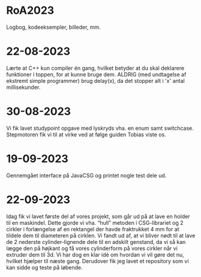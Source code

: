 # RoA2023
Logbog, kodeeksempler, billeder, mm.

# 22-08-2023
Lærte at C++ kun compiler én gang, hvilket betyder at du skal deklarere funktioner i toppen, for at kunne bruge dem.
ALDRIG (med undtagelse af ekstremt simple programmer) brug delay(x), da det stopper alt i 'x' antal millisekunder.

# 30-08-2023
Vi fik lavet studypoint opgave med lyskryds vha. en enum samt switchcase. Stepmotoren fik vi til at virke ved at følge guiden Tobias viste os.


# 19-09-2023
Gennemgået interface på JavaCSG og printet nogle test dele ud.

# 22-09-2023
Idag fik vi lavet første del af vores projekt, som går ud på at lave en holder til en maskindel. Dette gjorde vi vha. “hull” metoden i CSG-librariet og 2 cirkler i forlængelse af en rektangel der havde fraktrukket 4 mm for at tildele dem til diameteren på cirklen. Vi fandt ud af, at vi bliver nødt til at lave de 2 nederste cylinder-lignende dele til en adskilt genstand, da vi så kan lægge den på højkant og få vores cylinderform på vores cirkler når vi extruder dem til 3d. Vi har dog en klar idé om hvordan vi vil gøre det nu, hvilket hjælper til næste gang. Derudover fik jeg lavet et repository som vi kan sidde og teste på løbende.
